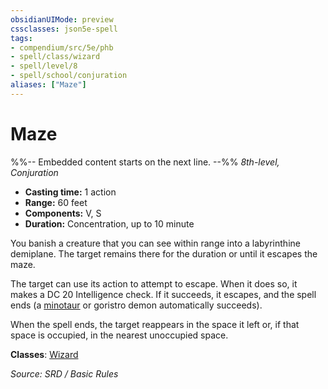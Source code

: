 ```yaml
---
obsidianUIMode: preview
cssclasses: json5e-spell
tags:
- compendium/src/5e/phb
- spell/class/wizard
- spell/level/8
- spell/school/conjuration
aliases: ["Maze"]
---
```

# Maze
%%-- Embedded content starts on the next line. --%%
*8th-level, Conjuration*  

- **Casting time:** 1 action
- **Range:** 60 feet
- **Components:** V, S
- **Duration:** Concentration, up to 10 minute

You banish a creature that you can see within range into a labyrinthine demiplane. The target remains there for the duration or until it escapes the maze.

The target can use its action to attempt to escape. When it does so, it makes a DC 20 Intelligence check. If it succeeds, it escapes, and the spell ends (a [minotaur](compendium/bestiary/monstrosity/minotaur.md) or goristro demon automatically succeeds).

When the spell ends, the target reappears in the space it left or, if that space is occupied, in the nearest unoccupied space.

**Classes**: [Wizard](compendium/classes/wizard.md)

*Source: SRD / Basic Rules*